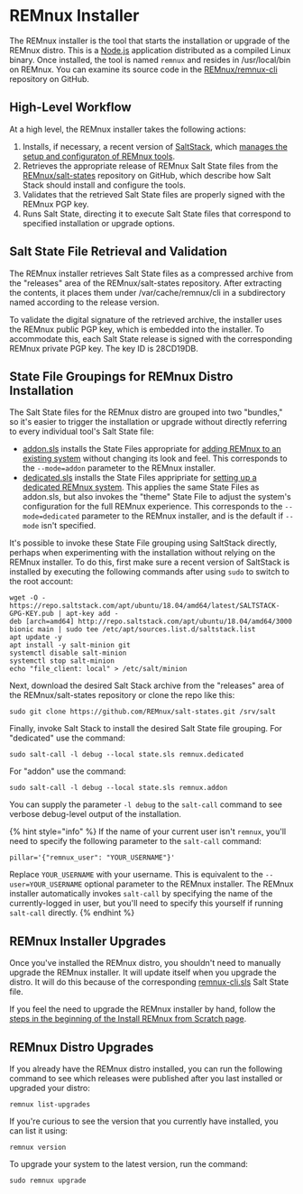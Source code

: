 # REMnux Installer

The REMnux installer is the tool that starts the installation or upgrade of the REMnux distro. This is a [Node.js](https://nodejs.org/) application distributed as a compiled Linux binary. Once installed, the tool is named `remnux` and resides in /usr/local/bin on REMnux. You can examine its source code in the [REMnux/remnux-cli](https://github.com/REMnux/remnux-cli) repository on GitHub.

## High-Level Workflow

At a high level, the REMnux installer takes the following actions:

1. Installs, if necessary, a recent version of [SaltStack](https://www.saltstack.com), which [manages the setup and configuraton of REMnux tools](saltstack-management.md).
2. Retrieves the appropriate release of REMnux Salt State files from the [REMnux/salt-states](https://github.com/REMnux/salt-states) repository on GitHub, which describe how Salt Stack should install and configure the tools.
3. Validates that the retrieved Salt State files are properly signed with the REMnux PGP key.
4. Runs Salt State, directing it to execute Salt State files that correspond to specified installation or upgrade options.

## Salt State File Retrieval and Validation

The REMnux installer retrieves Salt State files as a compressed archive from the "releases" area of the REMnux/salt-states repository. After extracting the contents, it places them under /var/cache/remnux/cli  in a subdirectory named according to the release version.

To validate the digital signature of the retrieved archive, the installer uses the REMnux public PGP key, which is embedded into the installer. To accommodate this, each Salt State release is signed with the corresponding REMnux private PGP key. The key ID is 28CD19DB.

## State File Groupings for REMnux Distro Installation <a id="state-file-bundles"></a>

The Salt State files for the REMnux distro are grouped into two "bundles," so it's easier to trigger the installation or upgrade without directly referring to every individual tool's Salt State file:

* [addon.sls](https://github.com/REMnux/salt-states/blob/master/remnux/addon.sls) installs the State Files appropriate for [adding REMnux to an existing system](../../install-distro/add-to-existing-system.md) without changing its look and feel. This corresponds to the `--mode=addon` parameter to the REMnux installer.
* [dedicated.sls](https://github.com/REMnux/salt-states/blob/master/remnux/dedicated.sls) installs the State Files appripriate for [setting up a dedicated REMnux system](../../install-distro/install-from-scratch.md). This applies the same State Files as addon.sls, but also invokes the "theme" State File to adjust the system's configuration for the full REMnux experience. This corresponds to the `--mode=dedicated` parameter to the REMnux installer, and is the default if `--mode` isn't specified.

It's possible to invoke these State File grouping using SaltStack directly, perhaps when experimenting with the installation without relying on the REMnux installer. To do this, first make sure a recent version of SaltStack is installed by executing the following commands after using `sudo` to switch to the root account:

```text
wget -O - https://repo.saltstack.com/apt/ubuntu/18.04/amd64/latest/SALTSTACK-GPG-KEY.pub | apt-key add -
deb [arch=amd64] http://repo.saltstack.com/apt/ubuntu/18.04/amd64/3000 bionic main | sudo tee /etc/apt/sources.list.d/saltstack.list
apt update -y
apt install -y salt-minion git 
systemctl disable salt-minion
systemctl stop salt-minion
echo "file_client: local" > /etc/salt/minion
```

Next, download the desired Salt Stack archive from the "releases" area of the REMnux/salt-states repository or clone the repo like this:

```text
sudo git clone https://github.com/REMnux/salt-states.git /srv/salt
```

Finally, invoke Salt Stack to install the desired Salt State file grouping. For "dedicated" use the command:

```text
sudo salt-call -l debug --local state.sls remnux.dedicated
```

For "addon" use the command:

```text
sudo salt-call -l debug --local state.sls remnux.addon
```

You can supply the parameter `-l debug` to the `salt-call` command to see verbose debug-level output of the installation.

{% hint style="info" %}
If the name of your current user isn't `remnux`, you'll need to specify the following parameter to the `salt-call` command:

```text
pillar='{"remnux_user": "YOUR_USERNAME"}'
```

Replace `YOUR_USERNAME` with your username. This is equivalent to the `--user=YOUR_USERNAME` optional parameter to the REMnux installer. The REMnux installer automatically invokes `salt-call` by specifying the name of the currently-logged in user, but you'll need to specify this yourself if running `salt-call` directly.
{% endhint %}

## REMnux Installer Upgrades

Once you've installed the REMnux distro, you shouldn't need to manually upgrade the REMnux installer. It will update itself when you upgrade the distro. It will do this because of the corresponding [remnux-cli.sls](https://github.com/REMnux/salt-states/blob/master/remnux/tools/remnux-cli.sls) Salt State file.

If you feel the need to upgrade the REMnux installer by hand, follow the [steps in the beginning of the Install REMnux from Scratch page](../../install-distro/install-from-scratch.md#get-remnux-installer).

## REMnux Distro Upgrades

If you already have the REMnux distro installed, you can run the following command to see which releases were published after you last installed or upgraded your distro:

```text
remnux list-upgrades
```

If you're curious to see the version that you currently have installed, you can list it using:

```text
remnux version
```

To upgrade your system to the latest version, run the command:

```text
sudo remnux upgrade
```

